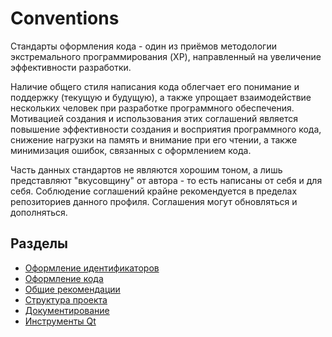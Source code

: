 # Conventions
Стандарты оформления кода - один из приёмов методологии экстремального программирования (XP), направленный на увеличение эффективности разработки.

Наличие общего стиля написания кода облегчает его понимание и поддержку (текущую и будущую), а также упрощает взаимодействие нескольких человек при разработке программного обеспечения.
Мотивацией создания и использования этих соглашений является повышение эффективности создания и восприятия программного кода, снижение нагрузки на память и внимание при его чтении, а также минимизация ошибок, связанных с оформлением кода.

Часть данных стандартов не являются хорошим тоном, а лишь представляют "вкусовщину" от автора - то есть написаны от себя и для себя.
Соблюдение соглашений крайне рекомендуется в пределах репозиториев данного профиля. Соглашения могут обновляться и дополняться.

## Разделы
- [Оформление идентификаторов](naming.md)
- [Оформление кода](code_style.md)
- [Общие рекомендации](common.md)
- [Структура проекта](struct.md)
- [Документирование](documenting.md)
- [Инструменты Qt](qt_tools.md)
